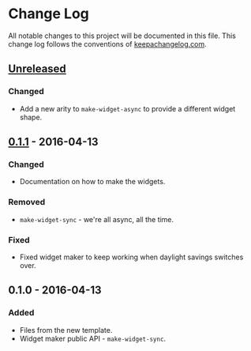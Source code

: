 # Change Log
All notable changes to this project will be documented in this file. This change log follows the conventions of [keepachangelog.com](http://keepachangelog.com/).

## [Unreleased]
### Changed
- Add a new arity to `make-widget-async` to provide a different widget shape.

## [0.1.1] - 2016-04-13
### Changed
- Documentation on how to make the widgets.

### Removed
- `make-widget-sync` - we're all async, all the time.

### Fixed
- Fixed widget maker to keep working when daylight savings switches over.

## 0.1.0 - 2016-04-13
### Added
- Files from the new template.
- Widget maker public API - `make-widget-sync`.

[Unreleased]: https://github.com/your-name/cryptopals/compare/0.1.1...HEAD
[0.1.1]: https://github.com/your-name/cryptopals/compare/0.1.0...0.1.1
